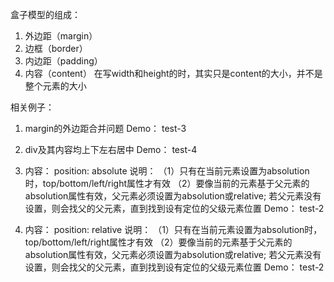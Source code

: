 盒子模型的组成：
1. 外边距（margin）
2. 边框（border）
3. 内边距（padding）
4. 内容（content）
在写width和height的时，其实只是content的大小，并不是整个元素的大小


相关例子：
1. margin的外边距合并问题
   Demo： test-3

2. div及其内容均上下左右居中
   Demo： test-4






1. 内容： position: absolute
说明： 
（1）只有在当前元素设置为absolution时，top/bottom/left/right属性才有效
（2）要像当前的元素基于父元素的absolution属性有效，父元素必须设置为absolution或relative;
    若父元素没有设置，则会找父的父元素，直到找到设有定位的父级元素位置
 Demo： test-2

 2. 内容： position: relative
说明： 
（1）只有在当前元素设置为absolution时，top/bottom/left/right属性才有效
（2）要像当前的元素基于父元素的absolution属性有效，父元素必须设置为absolution或relative;
    若父元素没有设置，则会找父的父元素，直到找到设有定位的父级元素位置
 Demo： test-2

